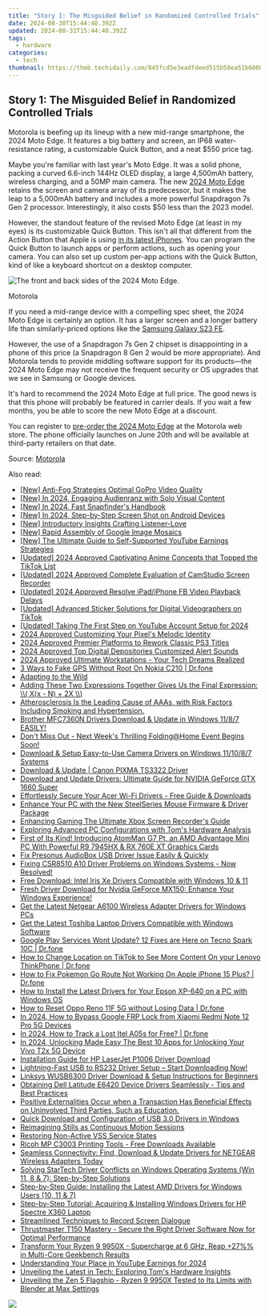 ```yaml
---
title: "Story 1: The Misguided Belief in Randomized Controlled Trials"
date: 2024-08-30T15:44:40.392Z
updated: 2024-08-31T15:44:40.392Z
tags:
  - hardware
categories:
  - tech
thumbnail: https://thmb.techidaily.com/845fcd5e3eadfdeed515b58ea51b6008ffc3adda0043bb6ffedd07e36277b4e8.jpg
---
```


## Story 1: The Misguided Belief in Randomized Controlled Trials

Motorola is beefing up its lineup with a new mid-range smartphone, the 2024 Moto Edge. It features a big battery and screen, an IP68 water-resistance rating, a customizable Quick Button, and a neat $550 price tag.

 Maybe you're familiar with last year's Moto Edge. It was a solid phone, packing a curved 6.6-inch 144Hz OLED display, a large 4,500mAh battery, wireless charging, and a 50MP main camera. The new [2024 Moto Edge](https://shop-links.co/link/?exclusive=1&publisher_slug=itechdaily19598&url=https%3A%2F%2Fwww.motorola.com%2Fus%2Fsmartphones-motorola-edge-gen-5%2Fp) retains the screen and camera array of its predecessor, but it makes the leap to a 5,000mAh battery and includes a more powerful Snapdragon 7s Gen 2 processor. Interestingly, it also costs $50 less than the 2023 model.

 However, the standout feature of the revised Moto Edge (at least in my eyes) is its customizable Quick Button. This isn't all that different from the Action Button that Apple is using [in its latest iPhones](https://youtube-lab.techidaily.com/banish-stutter-and-freeze-optimize-your-outriders-gameplay/). You can program the Quick Button to launch apps or perform actions, such as opening your camera. You can also set up custom per-app actions with the Quick Button, kind of like a keyboard shortcut on a desktop computer.

![The front and back sides of the 2024 Moto Edge.](https://static1.howtogeekimages.com/wordpress/wp-content/uploads/2024/06/2-1.jpg) 

Motorola

 If you need a mid-range device with a compelling spec sheet, the 2024 Moto Edge is certainly an option. It has a larger screen and a longer battery life than similarly-priced options like the [Samsung Galaxy S23 FE](https://some-knowledge.techidaily.com/foremost-companies-pioneering-vr-technology-for-2024/).

 However, the use of a Snapdragon 7s Gen 2 chipset is disappointing in a phone of this price (a Snapdragon 8 Gen 2 would be more appropriate). And Motorola tends to provide middling software support for its products—the 2024 Moto Edge may not receive the frequent security or OS upgrades that we see in Samsung or Google devices.

 It's hard to recommend the 2024 Moto Edge at full price. The good news is that this phone will probably be featured in carrier deals. If you wait a few months, you be able to score the new Moto Edge at a discount.

 You can register to [pre-order the 2024 Moto Edge](https://shop-links.co/link/?exclusive=1&publisher_slug=itechdaily19598&url=https%3A%2F%2Fwww.motorola.com%2Fus%2Fsmartphones-motorola-edge-gen-5%2Fp) at the Motorola web store. The phone officially launches on June 20th and will be available at third-party retailers on that date.

 Source: [Motorola](https://shop-links.co/link/?exclusive=1&publisher_slug=itechdaily19598&url=https%3A%2F%2Fwww.motorola.com%2Fus%2Fsmartphones-motorola-edge-gen-5%2Fp)

<ins class="adsbygoogle"
     style="display:block"
     data-ad-format="autorelaxed"
     data-ad-client="ca-pub-7571918770474297"
     data-ad-slot="1223367746"></ins>



<ins class="adsbygoogle"
     style="display:block"
     data-ad-client="ca-pub-7571918770474297"
     data-ad-slot="8358498916"
     data-ad-format="auto"
     data-full-width-responsive="true"></ins>

<span class="atpl-alsoreadstyle">Also read:</span>
<div><ul>
<li><a href="https://extra-information.techidaily.com/new-anti-fog-strategies-optimal-gopro-video-quality/"><u>[New] Anti-Fog Strategies  Optimal GoPro Video Quality</u></a></li>
<li><a href="https://facebook-video-footage.techidaily.com/new-in-2024-engaging-audienranz-with-solo-visual-content/"><u>[New] In 2024, Engaging Audienranz with Solo Visual Content</u></a></li>
<li><a href="https://snapchat-videos.techidaily.com/new-in-2024-fast-snapfinders-handbook/"><u>[New] In 2024, Fast Snapfinder's Handbook</u></a></li>
<li><a href="https://on-screen-recording.techidaily.com/new-in-2024-step-by-step-screen-shot-on-android-devices/"><u>[New] In 2024, Step-by-Step  Screen Shot on Android Devices</u></a></li>
<li><a href="https://vp-tips.techidaily.com/new-introductory-insights-crafting-listener-love/"><u>[New] Introductory Insights  Crafting Listener-Love</u></a></li>
<li><a href="https://some-approaches.techidaily.com/new-rapid-assembly-of-google-image-mosaics/"><u>[New] Rapid Assembly of Google Image Mosaics</u></a></li>
<li><a href="https://facebook-video-footage.techidaily.com/new-the-ultimate-guide-to-self-supported-youtube-earnings-strategies/"><u>[New] The Ultimate Guide to Self-Supported YouTube Earnings Strategies</u></a></li>
<li><a href="https://tiktok-video-files.techidaily.com/updated-2024-approved-captivating-anime-concepts-that-topped-the-tiktok-list/"><u>[Updated] 2024 Approved  Captivating Anime Concepts that Topped the TikTok List</u></a></li>
<li><a href="https://screen-capture.techidaily.com/updated-2024-approved-complete-evaluation-of-camstudio-screen-recorder/"><u>[Updated] 2024 Approved  Complete Evaluation of CamStudio Screen Recorder</u></a></li>
<li><a href="https://facebook-clips.techidaily.com/updated-2024-approved-resolve-ipadiphone-fb-video-playback-delays/"><u>[Updated] 2024 Approved  Resolve iPad/iPhone FB Video Playback Delays</u></a></li>
<li><a href="https://extra-information.techidaily.com/updated-advanced-sticker-solutions-for-digital-videographers-on-tiktok/"><u>[Updated] Advanced Sticker Solutions for Digital Videographers on TikTok</u></a></li>
<li><a href="https://youtube-lab.techidaily.com/ed-taking-the-first-step-on-youtube-account-setup-for-2024/"><u>[Updated] Taking The First Step on YouTube  Account Setup for 2024</u></a></li>
<li><a href="https://fox-helps.techidaily.com/2024-approved-customizing-your-pixels-melodic-identity/"><u>2024 Approved  Customizing Your Pixel's Melodic Identity</u></a></li>
<li><a href="https://desktop-recording.techidaily.com/2024-approved-premier-platforms-to-rework-classic-ps3-titles/"><u>2024 Approved  Premier Platforms to Rework Classic PS3 Titles</u></a></li>
<li><a href="https://fox-links.techidaily.com/2024-approved-top-digital-depositories-customized-alert-sounds/"><u>2024 Approved  Top Digital Depositories  Customized Alert Sounds</u></a></li>
<li><a href="https://some-guidance.techidaily.com/2024-approved-ultimate-workstations-your-tech-dreams-realized/"><u>2024 Approved  Ultimate Workstations - Your Tech Dreams Realized</u></a></li>
<li><a href="https://location-fake.techidaily.com/3-ways-to-fake-gps-without-root-on-nokia-c210-drfone-by-drfone-virtual-android/"><u>3 Ways to Fake GPS Without Root On Nokia C210 | Dr.fone</u></a></li>
<li><a href="https://hardware-help.techidaily.com/adapting-to-the-wild/"><u>Adapting to the Wild</u></a></li>
<li><a href="https://hardware-help.techidaily.com/1723262284316-adding-these-two-expressions-together-gives-us-the-final-expression-xx-n-plus-2x/"><u>Adding These Two Expressions Together Gives Us the Final Expression: \\( X(x - N) + 2X \\)</u></a></li>
<li><a href="https://hardware-help.techidaily.com/atherosclerosis-is-the-leading-cause-of-aaas-with-risk-factors-including-smoking-and-hypertension/"><u>Atherosclerosis Is the Leading Cause of AAAs, with Risk Factors Including Smoking and Hypertension.</u></a></li>
<li><a href="https://hardware-help.techidaily.com/brother-mfc7360n-drivers-download-and-update-in-windows-1187-easily/"><u>Brother MFC7360N Drivers Download & Update in Windows 11/8/7 EASILY!</u></a></li>
<li><a href="https://hardware-updates.techidaily.com/1723964470130-dont-miss-out-next-weeks-thrilling-foldinghome-event-begins-soon/"><u>Don't Miss Out - Next Week's Thrilling Folding@Home Event Begins Soon!</u></a></li>
<li><a href="https://hardware-help.techidaily.com/download-and-setup-easy-to-use-camera-drivers-on-windows-111087-systems/"><u>Download & Setup Easy-to-Use Camera Drivers on Windows 11/10/8/7 Systems</u></a></li>
<li><a href="https://hardware-help.techidaily.com/download-and-update-canon-pixma-ts3322-driver/"><u>Download & Update | Canon PIXMA TS3322 Driver</u></a></li>
<li><a href="https://hardware-help.techidaily.com/download-and-update-drivers-ultimate-guide-for-nvidia-geforce-gtx-1660-super/"><u>Download and Update Drivers: Ultimate Guide for NVIDIA GeForce GTX 1660 Super</u></a></li>
<li><a href="https://hardware-help.techidaily.com/effortlessly-secure-your-acer-wi-fi-drivers-free-guide-and-downloads/"><u>Effortlessly Secure Your Acer Wi-Fi Drivers - Free Guide & Downloads</u></a></li>
<li><a href="https://hardware-help.techidaily.com/enhance-your-pc-with-the-new-steelseries-mouse-firmware-and-driver-package/"><u>Enhance Your PC with the New SteelSeries Mouse Firmware & Driver Package</u></a></li>
<li><a href="https://digital-screen-recording.techidaily.com/enhancing-gaming-the-ultimate-xbox-screen-recorders-guide/"><u>Enhancing Gaming  The Ultimate Xbox Screen Recorder's Guide</u></a></li>
<li><a href="https://hardware-help.techidaily.com/exploring-advanced-pc-configurations-with-toms-hardware-analysis/"><u>Exploring Advanced PC Configurations with Tom's Hardware Analysis</u></a></li>
<li><a href="https://hardware-help.techidaily.com/first-of-its-kind-introducing-atomman-g7-pt-an-amd-advantage-mini-pc-with-powerful-r9-7945hx-and-rx-760e-xt-graphics-cards/"><u>First of Its Kind! Introducing AtomMan G7 Pt, an AMD Advantage Mini PC With Powerful R9 7945HX & RX 760E XT Graphics Cards</u></a></li>
<li><a href="https://hardware-help.techidaily.com/fix-presonus-audiobox-usb-driver-issue-easily-and-quickly/"><u>Fix Presonus AudioBox USB Driver Issue Easily & Quickly</u></a></li>
<li><a href="https://hardware-help.techidaily.com/1722965298269-fixing-csr8510-a10-driver-problems-on-windows-systems-now-resolved/"><u>Fixing CSR8510 A10 Driver Problems on Windows Systems - Now Resolved!</u></a></li>
<li><a href="https://hardware-help.techidaily.com/free-download-intel-iris-xe-drivers-compatible-with-windows-10-and-11/"><u>Free Download: Intel Iris Xe Drivers Compatible with Windows 10 & 11</u></a></li>
<li><a href="https://hardware-help.techidaily.com/fresh-driver-download-for-nvidia-geforce-mx150-enhance-your-windows-experience/"><u>Fresh Driver Download for Nvidia GeForce MX150: Enhance Your Windows Experience!</u></a></li>
<li><a href="https://hardware-help.techidaily.com/get-the-latest-netgear-a6100-wireless-adapter-drivers-for-windows-pcs/"><u>Get the Latest Netgear A6100 Wireless Adapter Drivers for Windows PCs</u></a></li>
<li><a href="https://hardware-help.techidaily.com/get-the-latest-toshiba-laptop-drivers-compatible-with-windows-software/"><u>Get the Latest Toshiba Laptop Drivers Compatible with Windows Software</u></a></li>
<li><a href="https://howto.techidaily.com/google-play-services-wont-update-12-fixes-are-here-on-tecno-spark-10c-drfone-by-drfone-fix-android-problems-fix-android-problems/"><u>Google Play Services Wont Update? 12 Fixes are Here on Tecno Spark 10C | Dr.fone</u></a></li>
<li><a href="https://location-social.techidaily.com/how-to-change-location-on-tiktok-to-see-more-content-on-your-lenovo-thinkphone-drfone-by-drfone-virtual-android/"><u>How to Change Location on TikTok to See More Content On your Lenovo ThinkPhone | Dr.fone</u></a></li>
<li><a href="https://ios-pokemon-go.techidaily.com/how-to-fix-pokemon-go-route-not-working-on-apple-iphone-15-plus-drfone-by-drfone-virtual-ios/"><u>How to Fix Pokemon Go Route Not Working On Apple iPhone 15 Plus? | Dr.fone</u></a></li>
<li><a href="https://hardware-help.techidaily.com/how-to-install-the-latest-drivers-for-your-epson-xp-640-on-a-pc-with-windows-os/"><u>How to Install the Latest Drivers for Your Epson XP-640 on a PC with Windows OS</u></a></li>
<li><a href="https://techidaily.com/how-to-reset-oppo-reno-11f-5g-without-losing-data-drfone-by-drfone-reset-android-reset-android/"><u>How to Reset Oppo Reno 11F 5G without Losing Data | Dr.fone</u></a></li>
<li><a href="https://bypass-frp.techidaily.com/in-2024-how-to-bypass-google-frp-lock-from-xiaomi-redmi-note-12-pro-5g-devices-by-drfone-android/"><u>In 2024, How to Bypass Google FRP Lock from Xiaomi Redmi Note 12 Pro 5G Devices</u></a></li>
<li><a href="https://android-location-track.techidaily.com/in-2024-how-to-track-a-lost-itel-a05s-for-free-drfone-by-drfone-virtual-android/"><u>In 2024, How to Track a Lost Itel A05s for Free? | Dr.fone</u></a></li>
<li><a href="https://android-unlock.techidaily.com/in-2024-unlocking-made-easy-the-best-10-apps-for-unlocking-your-vivo-t2x-5g-device-by-drfone-android/"><u>In 2024, Unlocking Made Easy The Best 10 Apps for Unlocking Your Vivo T2x 5G Device</u></a></li>
<li><a href="https://hardware-help.techidaily.com/installation-guide-for-hp-laserjet-p1006-driver-download/"><u>Installation Guide for HP LaserJet P1006 Driver Download</u></a></li>
<li><a href="https://hardware-help.techidaily.com/lightning-fast-usb-to-rs232-driver-setup-start-downloading-now/"><u>Lightning-Fast USB to RS232 Driver Setup – Start Downloading Now!</u></a></li>
<li><a href="https://hardware-help.techidaily.com/linksys-wusb6300-driver-download-and-setup-instructions-for-beginners/"><u>Linksys WUSB6300 Driver Download & Setup Instructions for Beginners</u></a></li>
<li><a href="https://hardware-help.techidaily.com/obtaining-dell-latitude-e6420-device-drivers-seamlessly-tips-and-best-practices/"><u>Obtaining Dell Latitude E6420 Device Drivers Seamlessly - Tips and Best Practices</u></a></li>
<li><a href="https://hardware-help.techidaily.com/1722978550614-positive-externalities-occur-when-a-transaction-has-beneficial-effects-on-uninvolved-third-parties-such-as-education/"><u>Positive Externalities Occur when a Transaction Has Beneficial Effects on Uninvolved Third Parties, Such as Education.</u></a></li>
<li><a href="https://hardware-help.techidaily.com/quick-download-and-configuration-of-usb-30-drivers-in-windows/"><u>Quick Download and Configuration of USB 3.0 Drivers in Windows</u></a></li>
<li><a href="https://fox-friendly.techidaily.com/reimagining-stills-as-continuous-motion-sessions/"><u>Reimagining Stills as Continuous Motion Sessions</u></a></li>
<li><a href="https://win11-tips.techidaily.com/restoring-non-active-vss-service-states/"><u>Restoring Non-Active VSS Service States</u></a></li>
<li><a href="https://hardware-help.techidaily.com/ricoh-mp-c3003-printing-tools-free-downloads-available/"><u>Ricoh MP C3003 Printing Tools - Free Downloads Available</u></a></li>
<li><a href="https://hardware-help.techidaily.com/1722967855656-seamless-connectivity-find-download-and-update-drivers-for-netgear-wireless-adapters-today/"><u>Seamless Connectivity: Find, Download & Update Drivers for NETGEAR Wireless Adapters Today</u></a></li>
<li><a href="https://hardware-help.techidaily.com/solving-startech-driver-conflicts-on-windows-operating-systems-win-11-8-and-7-step-by-step-solutions/"><u>Solving StarTech Driver Conflicts on Windows Operating Systems (Win 11, 8 & 7): Step-by-Step Solutions</u></a></li>
<li><a href="https://hardware-help.techidaily.com/step-by-step-guide-installing-the-latest-amd-drivers-for-windows-users-10-11-and-7/"><u>Step-by-Step Guide: Installing the Latest AMD Drivers for Windows Users (10, 11 & 7)</u></a></li>
<li><a href="https://hardware-help.techidaily.com/step-by-step-tutorial-acquiring-and-installing-windows-drivers-for-hp-spectre-x360-laptop/"><u>Step-by-Step Tutorial: Acquiring & Installing Windows Drivers for HP Spectre X360 Laptop</u></a></li>
<li><a href="https://desktop-recording.techidaily.com/streamlined-techniques-to-record-screen-dialogue/"><u>Streamlined Techniques to Record Screen Dialogue</u></a></li>
<li><a href="https://hardware-help.techidaily.com/thrustmaster-t150-mastery-secure-the-right-driver-software-now-for-optimal-performance/"><u>Thrustmaster T150 Mastery - Secure the Right Driver Software Now for Optimal Performance</u></a></li>
<li><a href="https://hardware-help.techidaily.com/transform-your-ryzen-9-9950x-supercharge-at-6-ghz-reap-plus27-in-multi-core-geekbench-results/"><u>Transform Your Ryzen 9 9950X - Supercharge at 6 GHz, Reap +27%% in Multi-Core Geekbench Results</u></a></li>
<li><a href="https://facebook-record-videos.techidaily.com/understanding-your-place-in-youtube-earnings-for-2024/"><u>Understanding Your Place in YouTube Earnings for 2024</u></a></li>
<li><a href="https://hardware-help.techidaily.com/unveiling-the-latest-in-tech-exploring-toms-hardware-insights/"><u>Unveiling the Latest in Tech: Exploring Tom's Hardware Insights</u></a></li>
<li><a href="https://hardware-help.techidaily.com/unveiling-the-zen-5-flagship-ryzen-9-9950x-tested-to-its-limits-with-blender-at-max-settings/"><u>Unveiling the Zen 5 Flagship - Ryzen 9 9950X Tested to Its Limits with Blender at Max Settings</u></a></li>
</ul></div>

<!-- affiliate ads begin -->
<a href="https://shop.copernic.com/order/checkout.php?PRODS=41033101&QTY=1&AFFILIATE=108875&CART=1"><img src="https://secure.2checkout.com/images/merchant/8d30aa96e72440759f74bd2306c1fa3d/Copernic-2023-Affiliate-728x90-Elite.png" border="0"></a>
<!-- affiliate ads end -->